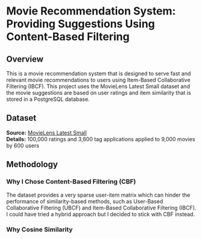# Movie Recommendation System: Providing Suggestions Using Content-Based Filtering


## Overview
This is a movie recommendation system that is designed to serve fast and relevant movie recommendations to users using Item-Based Collaborative Filtering (IBCF). This project uses the MovieLens Latest Small dataset and the movie suggestions are based on user ratings and item similarity that is stored in a PostgreSQL database.


## Dataset
**Source:** [MovieLens Latest Small](https://grouplens.org/datasets/movielens/latest/)  
**Details:** 100,000 ratings and 3,600 tag applications applied to 9,000 movies by 600 users  


## Methodology
### Why I Chose Content-Based Filtering (CBF)
The dataset provides a very sparse user-item matrix which can hinder the performance of similarity-based methods, such as User-Based Collaborative Filtering (UBCF) and Item-Based Collaborative Filtering (IBCF). I could have tried a hybrid approach but I decided to stick with CBF instead.

### Why Cosine Similarity


### 